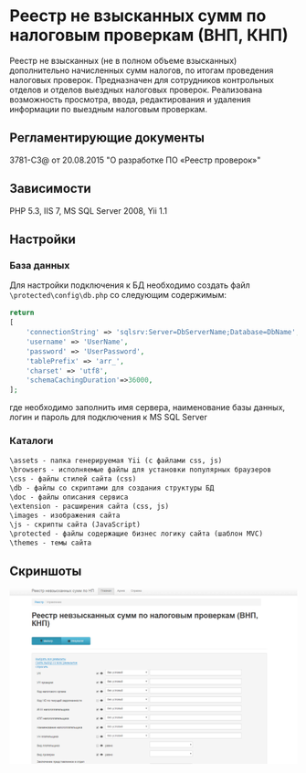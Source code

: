 # Реестр не взысканных сумм по налоговым проверкам (ВНП, КНП)

Реестр не взысканных (не в полном объеме взысканных) дополнительно начисленных сумм налогов, по итогам проведения налоговых проверок.
Предназначен для сотрудников контрольных отделов и отделов выездных налоговых проверок.
Реализована возможность просмотра, ввода, редактирования и удаления информации по выездным налоговым проверкам.

## Регламентирующие документы
3781-СЗ@ от 20.08.2015 "О разработке ПО «Реестр проверок»" 

## Зависимости
PHP 5.3, IIS 7, MS SQL Server 2008, Yii 1.1

## Настройки
### База данных
Для настройки подключения к БД необходимо создать файл `\protected\config\db.php` со следующим содержимым:
```php	
return
[
	'connectionString' => 'sqlsrv:Server=DbServerName;Database=DbName',			
	'username' => 'UserName',
	'password' => 'UserPassword',		
	'tablePrefix' => 'arr_',
	'charset' => 'utf8',
	'schemaCachingDuration'=>36000,
];
```
где необходимо заполнить имя сервера, наименование базы данных, логин и пароль для подключения к MS SQL Server

### Каталоги

	\assets - папка генерируемая Yii (с файлами css, js)
	\browsers - исполняемые файлы для установки популярных браузеров
	\css - файлы стилей сайта (css)
	\db - файлы со скриптами для создания структуры БД
	\doc - файлы описания сервиса
	\extension - расширения сайта (css, js)
	\images - изображения сайта
	\js - скрипты сайта (JavaScript)
	\protected - файлы содержащие бизнес логику сайта (шаблон MVC)
	\themes - темы сайта

## Скриншоты
![Screen 1](screen1.png)
